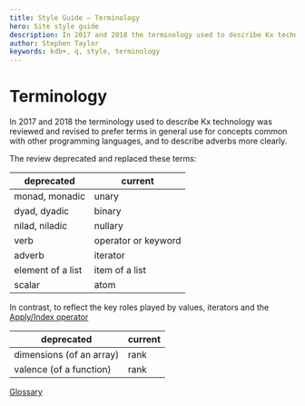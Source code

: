 ```yaml
---
title: Style Guide – Terminology
hero: Site style guide
description: In 2017 and 2018 the terminology used to describe Kx technology was reviewed and revised to prefer terms in general use for concepts common with other programming languages, and to describe adverbs more clearly.
author: Stephen Taylor
keywords: kdb+, q, style, terminology
---
```


# <i class="fas fa-pen-nib"></i> Terminology


In 2017 and 2018 the terminology used to describe Kx technology was reviewed and revised to prefer terms in general use for concepts common with other programming languages, and to describe adverbs more clearly. 

The review deprecated and replaced these terms:

deprecated        | current
------------------|-------------------
monad, monadic    | unary
dyad, dyadic      | binary
nilad, niladic    | nullary
verb              | operator or keyword
adverb            | iterator
element of a list | item of a list
scalar            | atom

In contrast, to reflect the key roles played by values, iterators and the [Apply/Index operator](../../ref/apply.md)

deprecated               | current
-------------------------|--------
dimensions (of an array) | rank
valence (of a function)  | rank


<i class="far fa-hand-point-right"></i> [Glossary](../../basics/glossary.md) 
